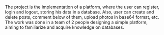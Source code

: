 The project is the implementation of a platform, where the user can register, login and logout, storing his data in a database.
Also, user can create and delete posts, comment below of them, upload photos in base64 format, etc.
The work was done in a team of 2 people designing a simple platform, aiming to familiarize and acquire knowledge on databases.
